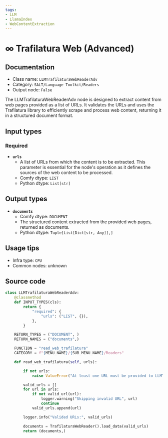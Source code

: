 ```yaml
---
tags:
- LLM
- LlamaIndex
- WebContentExtraction
---
```


# ∞ Trafilatura Web (Advanced)
## Documentation
- Class name: `LLMTrafilaturaWebReaderAdv`
- Category: `SALT/Language Toolkit/Readers`
- Output node: `False`

The LLMTrafilaturaWebReaderAdv node is designed to extract content from web pages provided as a list of URLs. It validates the URLs and uses the Trafilatura library to efficiently scrape and process web content, returning it in a structured document format.
## Input types
### Required
- **`urls`**
    - A list of URLs from which the content is to be extracted. This parameter is essential for the node's operation as it defines the sources of the web content to be processed.
    - Comfy dtype: `LIST`
    - Python dtype: `List[str]`
## Output types
- **`documents`**
    - Comfy dtype: `DOCUMENT`
    - The structured content extracted from the provided web pages, returned as documents.
    - Python dtype: `Tuple[List[Dict[str, Any]],]`
## Usage tips
- Infra type: `CPU`
- Common nodes: unknown


## Source code
```python
class LLMTrafilaturaWebReaderAdv:
    @classmethod
    def INPUT_TYPES(cls):
        return {
            "required": {
                "urls": ("LIST", {}),
            },
        }

    RETURN_TYPES = ("DOCUMENT", )
    RETURN_NAMES = ("documents",)

    FUNCTION = "read_web_trafilatura"
    CATEGORY = f"{MENU_NAME}/{SUB_MENU_NAME}/Readers"

    def read_web_trafilatura(self, urls):

        if not urls:
            raise ValueError("At least one URL must be provided to LLMTrafilaturaWebReaderAdv")

        valid_urls = []
        for url in urls:
            if not valid_url(url):
                logger.warning("Skipping invalid URL", url)
                continue
            valid_urls.append(url)

        logger.info("Valided URLs:", valid_urls)

        documents = TrafilaturaWebReader().load_data(valid_urls)
        return (documents,)

```

